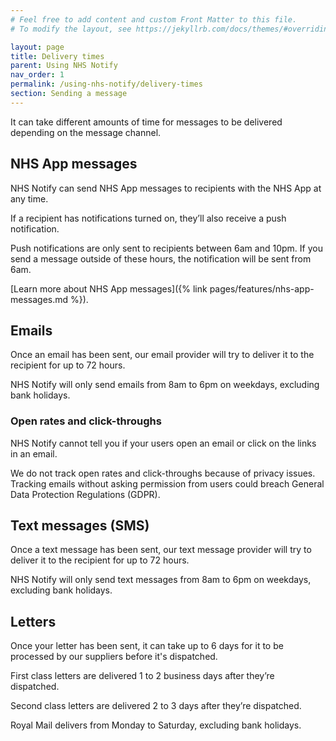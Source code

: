 ```yaml
---
# Feel free to add content and custom Front Matter to this file.
# To modify the layout, see https://jekyllrb.com/docs/themes/#overriding-theme-defaults

layout: page
title: Delivery times
parent: Using NHS Notify
nav_order: 1
permalink: /using-nhs-notify/delivery-times
section: Sending a message
---
```


It can take different amounts of time for messages to be delivered depending on the message channel.

## NHS App messages

NHS Notify can send NHS App messages to recipients with the NHS App at any time.

If a recipient has notifications turned on, they’ll also receive a push notification.

Push notifications are only sent to recipients between 6am and 10pm. If you send a message outside of these hours, the notification will be sent from 6am.

[Learn more about NHS App messages]({% link pages/features/nhs-app-messages.md %}).

## Emails

Once an email has been sent, our email provider will try to deliver it to the recipient for up to 72 hours.

NHS Notify will only send emails from 8am to 6pm on weekdays, excluding bank holidays.

### Open rates and click-throughs

NHS Notify cannot tell you if your users open an email or click on the links in an email.

We do not track open rates and click-throughs because of privacy issues. Tracking emails without asking permission from users could breach General Data Protection Regulations (GDPR).

## Text messages (SMS)

Once a text message has been sent, our text message provider will try to deliver it to the recipient for up to 72 hours.

NHS Notify will only send text messages from 8am to 6pm on weekdays, excluding bank holidays.

## Letters

Once your letter has been sent, it can take up to 6 days for it to be processed by our suppliers before it's dispatched.

First class letters are delivered 1 to 2 business days after they’re dispatched.

Second class letters are delivered 2 to 3 days after they’re dispatched.

Royal Mail delivers from Monday to Saturday, excluding bank holidays.
